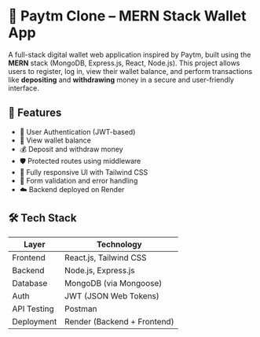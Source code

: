 # 💸 Paytm Clone – MERN Stack Wallet App

A full-stack digital wallet web application inspired by Paytm, built using the **MERN** stack (MongoDB, Express.js, React, Node.js). This project allows users to register, log in, view their wallet balance, and perform transactions like **depositing** and **withdrawing** money in a secure and user-friendly interface.

## 🚀 Features

- 🔐 User Authentication (JWT-based)
- 🧾 View wallet balance
- 💰 Deposit and withdraw money
- 🛡️ Protected routes using middleware
- 🎨 Fully responsive UI with Tailwind CSS
- 🧪 Form validation and error handling
- ☁️ Backend deployed on Render

## 🛠️ Tech Stack

| Layer         | Technology                 |
|---------------|----------------------------|
| Frontend      | React.js, Tailwind CSS     |
| Backend       | Node.js, Express.js        |
| Database      | MongoDB (via Mongoose)     |
| Auth          | JWT (JSON Web Tokens)      |
| API Testing   | Postman                    |
| Deployment    | Render (Backend + Frontend)|
